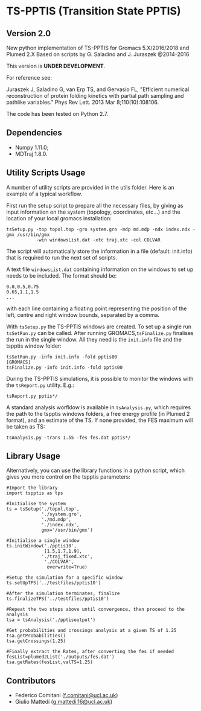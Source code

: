 # TS-PPTIS (Transition State PPTIS)


## Version 2.0

New python implementation of TS-PPTIS for Gromacs 5.X/2016/2018 and Plumed 2.X
Based on scripts by G. Saladino and J. Juraszek \@2014-2016

This version is **UNDER DEVELOPMENT**.

For reference see:

Juraszek J, Saladino G, van Erp TS, and Gervasio FL, \"Efficient
numerical reconstruction of protein folding kinetics with partial path
sampling and pathlike variables.\" Phys Rev Lett. 2013 Mar
8;110(10):108106.

The code has been tested on Python 2.7.

## Dependencies

-   Numpy 1.11.0;
-   MDTraj 1.8.0.

## Utility Scripts Usage

A number of utility scripts are provided in the utils folder. Here is an
example of a typical workflow.

First run the setup script to prepare all the necessary files, by giving
as input information on the system (topology, coordinates, etc\...) and
the location of your local gromacs installation:

    tsSetup.py -top topol.top -gro system.gro -mdp md.mdp -ndx index.ndx -gmx /usr/bin/gmx
               -win windowsList.dat -xtc traj.xtc -col COLVAR

The script will automatically store the information in a file (default:
init.info) that is required to run the next set of scripts.

A text file `windowsList.dat` containing information on the windows to
set up needs to be included. The format should be:

    0.0,0.5,0.75
    0.65,1.1,1.5
    ...

with each line containing a floating point representing the position of
the left, centre and right window bounds, separated by a comma.

With `tsSetup.py` the TS-PPTIS windows are created. To set up a single run
`tsSetRun.py` can be called. After running GROMACS,`tsFinalize.py`
finalises the run in the single window. All they need is the
`init.info` file and the tspptis window folder:

    tsSetRun.py -info init.info -fold pptis00
    [GROMACS]
    tsFinalize.py -info init.info -fold pptis00

During the TS-PPTIS simulations, it is possible to monitor the windows with
the `tsReport.py` utility. E.g.:

    tsReport.py pptis*/

A standard analysis worfklow is available in `tsAnalysis.py`, which
requires the path to the tspptis windows folders, a free energy profile
(in Plumed 2 format), and an estimate of the TS. If none provided, the
FES maximum will be taken as TS:

    tsAnalysis.py -trans 1.55 -fes fes.dat pptis*/

## Library Usage

Alternatively, you can use the library functions in a python script,
which gives you more control on the tspptis parameters:

    #Import the library
    import tspptis as tps

    #Initialise the system
    ts = tsSetup('./topol.top',
                 './system.gro',
                 './md.mdp',
                 './index.ndx',
                 gmx='/usr/bin/gmx')

    #Initialise a single window
    ts.initWindow('./pptis10',
                  [1.5,1.7,1.9],
                 './traj_fixed.xtc',
                  './COLVAR',
                   overwrite=True)

    #Setup the simulation for a specific window
    ts.setUpTPS('../testfiles/pptis10')

    #After the simulation terminates, finalize
    ts.finalizeTPS('../testfiles/pptis10')

    #Repeat the two steps above until convergence, then proceed to the analysis
    tsa = tsAnalysis('./pptisoutput')

    #Get probabilities and crossings analysis at a given TS of 1.25
    tsa.getProbabilities()
    tsa.getCrossings(1.25)

    #Finally extract the Rates, after converting the fes if needed
    fesList=plumed2List('./outputs/fes.dat')
    tsa.getRates(fesList,valTS=1.25)

## Contributors

-   Federico Comitani (<f.comitani@ucl.ac.uk>)
-   Giulio Mattedi (<g.mattedi.16@ucl.ac.uk>)
